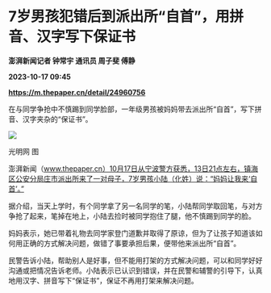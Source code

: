 # 7岁男孩犯错后到派出所“自首”，用拼音、汉字写下保证书
**澎湃新闻记者 钟常宇 通讯员 周子斐 傅静**

**2023-10-17 09:45**

**https://m.thepaper.cn/detail/24960756**

在与同学争抢中不慎踢到同学脸部，一年级男孩被妈妈带去派出所“自首”，写下拼音、汉字夹杂的“保证书”。

![](https://imagecloud.thepaper.cn/thepaper/image/274/456/147.jpg)

光明网 图

澎湃新闻（www.thepaper.cn）10月17日从宁波警方获悉，13日21点左右，镇海区公安分局庄市派出所来了一对母子，7岁男孩小陆（化姓）说：“妈妈让我来‘自首’。”

据介绍，当天上学时，有个同学拿了另一名同学的笔，小陆帮同学取回笔，与对方争抢了起来，笔掉在地上，小陆去捡时被同学抱住了腿，他不慎踢到同学的脸。

妈妈表示，她已带着礼物去同学家登门道歉并取得了原谅，但为了让孩子知道该如何用正确的方式解决问题，做错了事要承担后果，便带他来派出所“自首”。

民警告诉小陆，帮助别人是好事，但不能用打架的方式解决问题，可以和同学好好沟通或把情况告诉老师。小陆表示已认识到错误，并在民警和辅警的引导下，认真地用汉字、拼音写下“保证书”，保证不再用打架来解决问题。